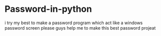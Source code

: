 # Password-in-python 
i try my best to make a password program which act like a windows password screen
please guys help me to make this best password projeat
